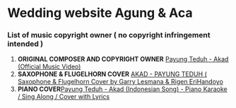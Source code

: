 # Wedding website Agung & Aca

### List of music copyright owner ( no copyright infringement intended )
1. **ORIGINAL COMPOSER AND COPYRIGHT OWNER** [Payung Teduh - Akad (Official Music Video)](https://www.youtube.com/watch?v=viW0M5R2BLo)
2. **SAXOPHONE & FLUGELHORN COVER** [AKAD - PAYUNG TEDUH ( Saxophone & Flugelhorn Cover by Garry Lesmana & Rigen EriHandoyo](https://www.youtube.com/watch?v=xQ27cY5jNYU)
3. **PIANO COVER**[Payung Teduh - Akad (Indonesian Song) - Piano Karaoke / Sing Along / Cover with Lyrics](https://www.youtube.com/watch?v=VS-pk3OZGBU)
